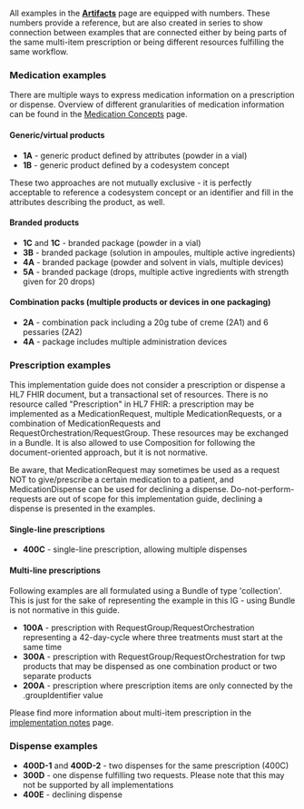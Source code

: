 All examples in the [**Artifacts**](artifacts.html) page are equipped with numbers. These numbers provide a reference, but are also created in series to show connection between examples that are connected either by being parts of the same multi-item prescription or being different resources fulfilling the same workflow.

### Medication examples

There are multiple ways to express medication information on a prescription or dispense. Overview of different granularities of medication information can be found in the [Medication Concepts](medicationconcepts.html) page.

#### Generic/virtual products
- **1A** - generic product defined by attributes (powder in a vial)  
- **1B** - generic product defined by a codesystem concept  

These two approaches are not mutually exclusive - it is perfectly acceptable to reference a codesystem concept or an identifier and fill in the attributes describing the product, as well.  

#### Branded products
- **1C** and **1C** - branded package (powder in a vial)  
- **3B** - branded package (solution in ampoules, multiple active ingredients)  
- **4A** - branded package (powder and solvent in vials, multiple devices)  
- **5A** - branded package (drops, multiple active ingredients with strength given for 20 drops)  

#### Combination packs (multiple products or devices in one packaging)
- **2A** - combination pack including a 20g tube of creme (2A1) and 6 pessaries (2A2)  
- **4A** - package includes multiple administration devices  
 

### Prescription examples

This implementation guide does not consider a prescription or dispense a HL7 FHIR document, but a transactional set of resources. There is no resource called "Prescription" in HL7 FHIR: a prescription may be implemented as a MedicationRequest, multiple MedicationRequests, or a combination of MedicationRequests and RequestOrchestration/RequestGroup. These resources may be exchanged in a Bundle. It is also allowed to use Composition for following the document-oriented approach, but it is not normative.

Be aware, that MedicationRequest may sometimes be used as a request NOT to give/prescribe a certain medication to a patient, and MedicationDispense can be used for declining a dispense. Do-not-perform-requests are out of scope for this implementation guide, declining a dispense is presented in the examples.  

#### Single-line prescriptions
- **400C** - single-line prescription, allowing multiple dispenses  

#### Multi-line prescriptions

Following examples are all formulated using a Bundle of type 'collection'. This is just for the sake of representing the example in this IG - using Bundle is not normative in this guide.

- **100A** - prescription with RequestGroup/RequestOrchestration representing a 42-day-cycle where three treatments must start at the same time  
- **300A** - prescription with RequestGroup/RequestOrchestration for twp products that may be dispensed as one combination product or two separate products  
- **200A** - prescription where prescription items are only connected by the .groupIdentifier value  

Please find more information about multi-item prescription in the [implementation notes](implementationnotes.html) page.  

### Dispense examples

- **400D-1** and **400D-2** - two dispenses for the same prescription (400C)  
- **300D** - one dispense fulfilling two requests. Please note that this may not be supported by all implementations  
- **400E** - declining dispense  
